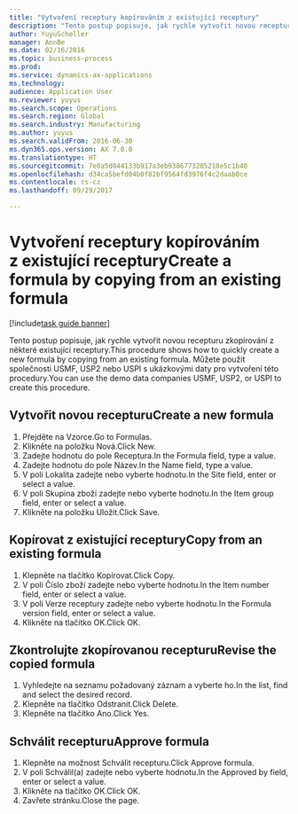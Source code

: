 ```yaml
--- 
title: "Vytvoření receptury kopírováním z existující receptury"
description: "Tento postup popisuje, jak rychle vytvořit novou recepturu zkopírování z některé existující receptury."
author: YuyuScheller
manager: AnnBe
ms.date: 02/16/2016
ms.topic: business-process
ms.prod: 
ms.service: dynamics-ax-applications
ms.technology: 
audience: Application User
ms.reviewer: yuyus
ms.search.scope: Operations
ms.search.region: Global
ms.search.industry: Manufacturing
ms.author: yuyus
ms.search.validFrom: 2016-06-30
ms.dyn365.ops.version: AX 7.0.0
ms.translationtype: HT
ms.sourcegitcommit: 7e0a5d044133b917a3eb9386773205218e5c1b40
ms.openlocfilehash: d34ca5befd04b0f82bf9564fd3976f4c2daab0ce
ms.contentlocale: cs-cz
ms.lasthandoff: 09/29/2017

---
```

# <a name="create-a-formula-by-copying-from-an-existing-formula"></a><span data-ttu-id="69c3c-103">Vytvoření receptury kopírováním z existující receptury</span><span class="sxs-lookup"><span data-stu-id="69c3c-103">Create a formula by copying from an existing formula</span></span>

[!include[task guide banner](../../includes/task-guide-banner.md)]

<span data-ttu-id="69c3c-104">Tento postup popisuje, jak rychle vytvořit novou recepturu zkopírování z některé existující receptury.</span><span class="sxs-lookup"><span data-stu-id="69c3c-104">This procedure shows how to quickly create a new formula by copying from an existing formula.</span></span> <span data-ttu-id="69c3c-105">Můžete použít společnosti USMF, USP2 nebo USPI s ukázkovými daty pro vytvoření této procedury.</span><span class="sxs-lookup"><span data-stu-id="69c3c-105">You can use the demo data companies USMF, USP2, or USPI to create this procedure.</span></span>


## <a name="create-a-new-formula"></a><span data-ttu-id="69c3c-106">Vytvořit novou recepturu</span><span class="sxs-lookup"><span data-stu-id="69c3c-106">Create a new formula</span></span>
1. <span data-ttu-id="69c3c-107">Přejděte na Vzorce.</span><span class="sxs-lookup"><span data-stu-id="69c3c-107">Go to Formulas.</span></span>
2. <span data-ttu-id="69c3c-108">Klikněte na položku Nová.</span><span class="sxs-lookup"><span data-stu-id="69c3c-108">Click New.</span></span>
3. <span data-ttu-id="69c3c-109">Zadejte hodnotu do pole Receptura.</span><span class="sxs-lookup"><span data-stu-id="69c3c-109">In the Formula field, type a value.</span></span>
4. <span data-ttu-id="69c3c-110">Zadejte hodnotu do pole Název.</span><span class="sxs-lookup"><span data-stu-id="69c3c-110">In the Name field, type a value.</span></span>
5. <span data-ttu-id="69c3c-111">V poli Lokalita zadejte nebo vyberte hodnotu.</span><span class="sxs-lookup"><span data-stu-id="69c3c-111">In the Site field, enter or select a value.</span></span>
6. <span data-ttu-id="69c3c-112">V poli Skupina zboží zadejte nebo vyberte hodnotu.</span><span class="sxs-lookup"><span data-stu-id="69c3c-112">In the Item group field, enter or select a value.</span></span>
7. <span data-ttu-id="69c3c-113">Klikněte na položku Uložit.</span><span class="sxs-lookup"><span data-stu-id="69c3c-113">Click Save.</span></span>

## <a name="copy-from-an-existing-formula"></a><span data-ttu-id="69c3c-114">Kopírovat z existující receptury</span><span class="sxs-lookup"><span data-stu-id="69c3c-114">Copy from an existing formula</span></span>
1. <span data-ttu-id="69c3c-115">Klepněte na tlačítko Kopírovat.</span><span class="sxs-lookup"><span data-stu-id="69c3c-115">Click Copy.</span></span>
2. <span data-ttu-id="69c3c-116">V poli Číslo zboží zadejte nebo vyberte hodnotu.</span><span class="sxs-lookup"><span data-stu-id="69c3c-116">In the Item number field, enter or select a value.</span></span>
3. <span data-ttu-id="69c3c-117">V poli Verze receptury zadejte nebo vyberte hodnotu.</span><span class="sxs-lookup"><span data-stu-id="69c3c-117">In the Formula version field, enter or select a value.</span></span>
4. <span data-ttu-id="69c3c-118">Klikněte na tlačítko OK.</span><span class="sxs-lookup"><span data-stu-id="69c3c-118">Click OK.</span></span>

## <a name="revise-the-copied-formula"></a><span data-ttu-id="69c3c-119">Zkontrolujte zkopírovanou recepturu</span><span class="sxs-lookup"><span data-stu-id="69c3c-119">Revise the copied formula</span></span>
1. <span data-ttu-id="69c3c-120">Vyhledejte na seznamu požadovaný záznam a vyberte ho.</span><span class="sxs-lookup"><span data-stu-id="69c3c-120">In the list, find and select the desired record.</span></span>
2. <span data-ttu-id="69c3c-121">Klepněte na tlačítko Odstranit.</span><span class="sxs-lookup"><span data-stu-id="69c3c-121">Click Delete.</span></span>
3. <span data-ttu-id="69c3c-122">Klepněte na tlačítko Ano.</span><span class="sxs-lookup"><span data-stu-id="69c3c-122">Click Yes.</span></span>

## <a name="approve-formula"></a><span data-ttu-id="69c3c-123">Schválit recepturu</span><span class="sxs-lookup"><span data-stu-id="69c3c-123">Approve formula</span></span>
1. <span data-ttu-id="69c3c-124">Klepněte na možnost Schválit recepturu.</span><span class="sxs-lookup"><span data-stu-id="69c3c-124">Click Approve formula.</span></span>
2. <span data-ttu-id="69c3c-125">V poli Schválil(a) zadejte nebo vyberte hodnotu.</span><span class="sxs-lookup"><span data-stu-id="69c3c-125">In the Approved by field, enter or select a value.</span></span>
3. <span data-ttu-id="69c3c-126">Klikněte na tlačítko OK.</span><span class="sxs-lookup"><span data-stu-id="69c3c-126">Click OK.</span></span>
4. <span data-ttu-id="69c3c-127">Zavřete stránku.</span><span class="sxs-lookup"><span data-stu-id="69c3c-127">Close the page.</span></span>


